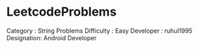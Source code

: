 # LeetcodeProblems
Category : String Problems
Difficulty : Easy
Developer : ruhul1995
Designation: Android Developer
